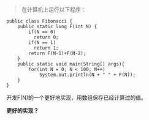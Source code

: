 >在计算机上运行以下程序：  
>
    public class Fibonacci {  
        public static long F(int N) {
            if(N == 0)
              return 0;
            if(N == 1)
              return 1;
            return F(N-1)+F(N-2);  
        }
        public static void main(String[] args){
            for(int N = 0; N < 100; N++)
                System.out.println(N + " " + F(N));
        }
    }
 开发F(N)的一个更好地实现，用数组保存已经计算过的值。

**更好的实现？**
